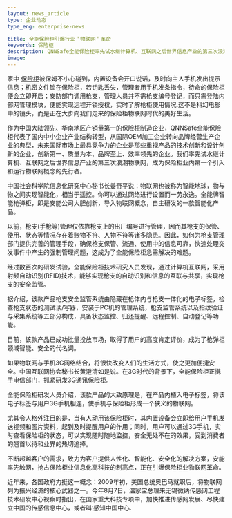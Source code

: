 ```yaml
---
layout: news_article
type: 企业动态
type_eng: enterprise-news

title: 全能保险柜引爆行业＂物联网＂革命
keywords: 保险柜
description: QNNSafe全能保险柜率先试水继计算机、互联网之后世界信息产业的第三次浪潮物联网，成为保险柜业内第一个引入和运行物联网概念的先行者。
image: 
---
```

家中 [保险柜](http://www.qnn.com.cn/)被保姆不小心碰到，内置设备会开口说话，及时向主人手机发出提示信息；机密文件锁在保险柜，若钥匙丢失，管理者用手机发条指令，待命的保险柜便会立即开启；安防部门调用枪支，管理人员并不需枪支编号登记，而只需登陆内部网管理模块，便能实现远程开锁授权，实时了解枪柜使用情况.这不是科幻电影中的镜头，而是正在大步向我们走来的保险柜物联网时代的美好生活。

作为中国大陆领先、华南地区产销量第一的保险柜制造企业，QNNSafe全能保险柜代表了国内中小企业产业结构转型，从国际OEM加工企业转向品牌经营生产企业的典型，未来国际市场上最具竞争力的企业是那些重视产品的技术创新和设计创新的企业，创新第一、质量为本、品牌至上、效率领先的企业。我们率先试水继计算机、互联网之后世界信息产业的第三次浪潮物联网，成为保险柜业内第一个引入和运行物联网概念的先行者。

中国社会科学院信息化研究中心秘书长姜奇平说：物联网也被称为智能地球，物与物之间实现智能化，相当于遥控。你可以通过网络进行设置而一劳永逸。全能牌智能枪弹柜，即是安能公司大胆创新，导入物联网概念，自主研发的一款智能化产品。

以前，枪支(手枪等)管理仅依靠枪支上的出厂编号进行管理，因而其枪支的保管、使用、状态等情况存在着账物不符、人物不符等诸多隐患。因此，如何为枪支管理部门提供完善的管理手段，确保枪支保管、流通、使用中的信息可靠，快速处理突发事件中产生的强制管理问题，这成为了全能保险柜急需解决的难题。

经过数百次的研发试验，全能保险柜技术研究人员发现，通过计算机互联网，采用射频自动识别(RFID)技术，能够实现枪支的自动识别和信息的互联与共享，实现枪支的安全监管。

据介绍，该款产品枪支安全监管系统由隐藏在枪体内与枪支一体化的电子标签，检查枪支状态的测试读/写器，安装于PC机的管理系统，枪支监管系统以及指纹验证与采集系统等五部分构成，具备状态监控、归还提醒、远程控制、自动登记等功能。

目前，该款产品已成功批量投放市场，取得了用户的高度肯定评价，成为了枪弹柜领域智能、安全的代名词。

如果物联网与手机3G网络结合，将很快改变人们的生活方式，使之更加便捷安全。中国互联网协会秘书长黄澄清如是说。在3G时代的背景下，全能保险柜正携手电信部门，抓紧研发3G通讯保险柜。

全能保险柜研发人员介绍，该款产品的大致原理是，在产品内植入电子标签，将该电子标签与用户3G手机相连，使手机与保险柜形成一个狭义的物联网。

尤其令人格外注目的是，当有人动用该保险柜时，其内置设备会立即给用户手机发送视频和图片资料，起到及时提醒用户的作用；同时，用户可以通过3G手机，实时查看保险柜的状态，可以实现随时随地监控，安全无处不在的效果，受到消费者的翘首以待和业界的热切追捧。

不断超越客户的需求，致力为客户提供人性化、智能化、安全化的解决方案，安能率先触网，抢占保险柜业信息化高科技的制高点，正在引爆保险柜业物联网革命。

近年来，各国政府力挺这一概念：2009年初，美国总统奥巴马就职后，将物联网列为振兴经济的核心武器之一。今年8月7日，温家宝总理来无锡微纳传感网工程技术研发中心视察时指出，在国家重大科技专项中，加快推进传感网发展、尽快建立中国的传感信息中心，或者叫‘感知中国中心.
